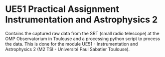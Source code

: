 # UE51 Practical Assignment Instrumentation and Astrophysics 2
Contains the captured raw data from the SRT (small radio telescope) at the OMP Observatorium in Toulouse and a processing python script to process the data.
This is done for the module UE51 - Instrumentation and Astrophysics 2 (M2 TSI - Université Paul Sabatier Toulouse).
